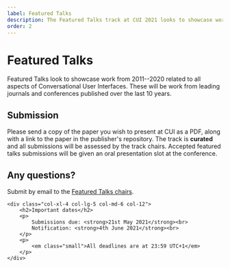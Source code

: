 ```yaml
---
label: Featured Talks
description: The Featured Talks track at CUI 2021 looks to showcase work from 2011--2020 related to all aspects of Conversational User Interfaces.
order: 2
---
```


# Featured Talks

Featured Talks look to showcase work from 2011--2020 related to all aspects of Conversational User Interfaces. These will be work from leading journals and conferences published over the last 10 years. 

<div class="row">
	<div class="col-xl-8 col-lg-7 col-md-6 col-12">
		<h2>Submission</h2>
		<p>
			Please send a copy of the paper you wish to present at CUI as a PDF, along with a link to the paper in the publisher's repository. The track is <strong>curated</strong> and all submissions will be assessed by the track chairs. Accepted featured talks submissions will be given an oral presentation slot at the conference.
		</p>
		<h2>Any questions?</h2>
		<p>
			Submit by email to the <a href="https://spamty.eu/show/v6/438/2bc5bcd3e27587af8f7fc532/" title="Retrieve the email address for the Featured Talks chairs">Featured Talks chairs</a>.
		</p>
	</div>

	<div class="col-xl-4 col-lg-5 col-md-6 col-12">
		<h2>Important dates</h2>
		<p>
			Submissions due: <strong>21st May 2021</strong><br>
			Notification: <strong>4th June 2021</strong><br>
		</p>
		<p>
			<em class="small">All deadlines are at 23:59 UTC+1</em>
		</p>
	</div>
</div>